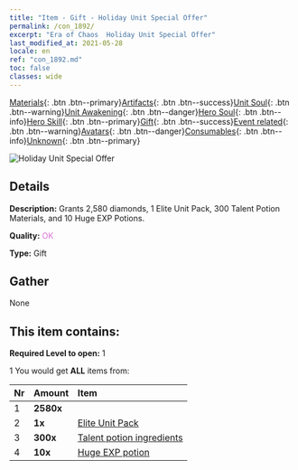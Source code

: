 ```yaml
---
title: "Item - Gift - Holiday Unit Special Offer"
permalink: /con_1892/
excerpt: "Era of Chaos  Holiday Unit Special Offer"
last_modified_at: 2021-05-28
locale: en
ref: "con_1892.md"
toc: false
classes: wide
---
```

 [Materials](/Items/){: .btn .btn--primary}[Artifacts](/Items/Artifacts/){: .btn .btn--success}[Unit Soul](/Items/UnitSoul/){: .btn .btn--warning}[Unit Awakening](/Items/UnitAwakening/){: .btn .btn--danger}[Hero Soul](/Items/HeroSoul/){: .btn .btn--info}[Hero Skill](/Items/HeroSkill/){: .btn .btn--primary}[Gift](/Items/Gift/){: .btn .btn--success}[Event related](/Items/Events/){: .btn .btn--warning}[Avatars](/Items/Avatars/){: .btn .btn--danger}[Consumables](/Items/Consumables/){: .btn .btn--info}[Unknown](/Items/Unknown/){: .btn .btn--primary}

 ![Holiday Unit Special Offer](/images/t/i_907116.png)

## Details
 **Description:** Grants 2,580 diamonds, 1 Elite Unit Pack, 300 Talent Potion Materials, and 10 Huge EXP Potions.

 **Quality:** <span style="color: #DA70D6">OK</span>

 **Type:** Gift

## Gather

  None

## This item contains:

 **Required Level to open:** 1

 1 You would get **ALL** items  from:

  | Nr | Amount |     Item    |
  |:---|:-------|:------------|
  | 1 |  **2580x** | <i class="fas fa-gem"/> |  | 
  | 2 |  **1x** | [Elite Unit Pack](/Items/con_1882/) |  | 
  | 3 |  **300x** | [Talent potion ingredients](/Items/con_1120/) |  | 
  | 4 |  **10x** | [Huge EXP potion](/Items/con_703/) |  | 
